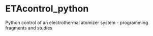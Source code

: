 # ETAcontrol_python
Python control of an electrothermal atomizer system - programming fragments and studies
